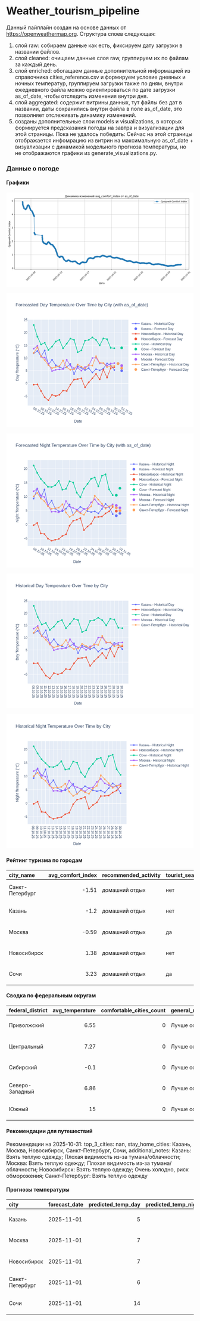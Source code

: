 # Weather_tourism_pipeline
Данный пайплайн создан на основе данных от https://openweathermap.org.
Структура слоев следующая:
  1) слой raw: 
  собираем данные как есть, фиксируем дату загрузки в названии файлов.
  2) слой cleaned:
  очищаем данные слоя raw, группируем их по файлам за каждый день.
  3) слой enriched:
  обогащаем данные дополнительной информацией из справочника cities_reference.csv и формируем условие дневных и ночных температур,
  группируем загрузки также по дням, внутри ежедневного файла можно ориентироваться по дате загрузки as_of_date, чтобы отследить изменения внутри дня.
  4) слой aggregated:
   содержит витрины данных, тут файлы без дат в названии, даты сохранились внутри файла в поле as_of_date, это позволняет отслеживать динамику изменений.
  6) созданы дополнительные слои models и visualizations, в которых формируется предсказания погоды на завтра и визуализации для этой страницы.
  Пока не удалось победить: Сейчас на этой страницы отображается инфомрацию из витрин на максимальную as_of_date + визуализации с динамикой модельного прогноза температуры, 
  но не отображаются графики из generate_visualizations.py.
<!-- WEATHER DATA START -->
### Данные о погоде

#### Графики
![Comfort Index Trend](data/visualizations/comfort_index_trend.png)

![Forecasted Day Temperature](data/visualizations/forecasted_day_temperature.png)

![Forecasted Night Temperature](data/visualizations/forecasted_night_temperature.png)

![Historical Day Temperature](data/visualizations/historical_day_temperature.png)

![Historical Night Temperature](data/visualizations/historical_night_temperature.png)

#### Рейтинг туризма по городам
| city_name       |   avg_comfort_index | recommended_activity   | tourist_season_match   | tourism_season   | tour_recommendation       | as_of_date          |
|:----------------|--------------------:|:-----------------------|:-----------------------|:-----------------|:--------------------------|:--------------------|
| Санкт-Петербург |               -1.51 | домашний отдых         | нет                    | Май-Сентябрь     | домашний отдых вне сезона | 2025-10-31 07:22:00 |
| Казань          |               -1.2  | домашний отдых         | нет                    | Май-Сентябрь     | домашний отдых вне сезона | 2025-10-31 07:22:00 |
| Москва          |               -0.59 | домашний отдых         | да                     | Круглогодично    | домашний отдых в сезон    | 2025-10-31 07:22:00 |
| Новосибирск     |                1.38 | домашний отдых         | нет                    | Июнь-Август      | домашний отдых вне сезона | 2025-10-31 07:22:00 |
| Сочи            |                3.23 | домашний отдых         | да                     | Май-Октябрь      | домашний отдых в сезон    | 2025-10-31 07:22:00 |

#### Сводка по федеральным округам
| federal_district   |   avg_temperature |   comfortable_cities_count | general_recommendation   | as_of_date          |
|:-------------------|------------------:|---------------------------:|:-------------------------|:--------------------|
| Приволжский        |              6.55 |                          0 | Лучше остаться дома      | 2025-10-31 07:22:00 |
| Центральный        |              7.27 |                          0 | Лучше остаться дома      | 2025-10-31 07:22:00 |
| Сибирский          |             -0.1  |                          0 | Лучше остаться дома      | 2025-10-31 07:22:00 |
| Северо-Западный    |              6.86 |                          0 | Лучше остаться дома      | 2025-10-31 07:22:00 |
| Южный              |             15    |                          0 | Лучше остаться дома      | 2025-10-31 07:22:00 |

#### Рекомендации для путешествий
Рекомендации на 2025-10-31: top_3_cities: nan, stay_home_cities: Казань, Москва, Новосибирск, Санкт-Петербург, Сочи, additional_notes: Казань: Взять теплую одежду; Плохая видимость из-за тумана/облачности; Москва: Взять теплую одежду; Плохая видимость из-за тумана/облачности; Новосибирск: Взять теплую одежду; Очень холодно, риск обморожения; Санкт-Петербург: Взять теплую одежду

#### Прогнозы температуры
| city            | forecast_date   |   predicted_temp_day |   predicted_temp_night | model_type       | as_of_date          |
|:----------------|:----------------|---------------------:|-----------------------:|:-----------------|:--------------------|
| Казань          | 2025-11-01      |                    5 |                      4 | LinearRegression | 2025-10-31 07:22:30 |
| Москва          | 2025-11-01      |                    7 |                      6 | LinearRegression | 2025-10-31 07:22:30 |
| Новосибирск     | 2025-11-01      |                    7 |                      5 | LinearRegression | 2025-10-31 07:22:30 |
| Санкт-Петербург | 2025-11-01      |                    6 |                      5 | LinearRegression | 2025-10-31 07:22:30 |
| Сочи            | 2025-11-01      |                   14 |                     13 | LinearRegression | 2025-10-31 07:22:30 |


<!-- WEATHER DATA END -->

